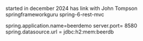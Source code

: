 started in december 2024
has link with John Tompson
springframeworkguru
spring-6-rest-mvc

spring.application.name=beerdemo
server.port= 8580
spring.datasource.url = jdbc:h2:mem:beerdb